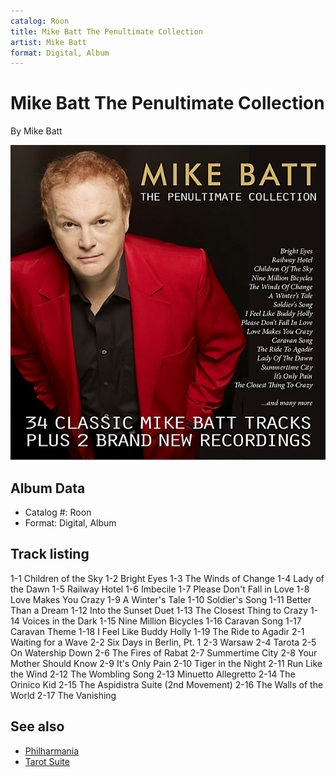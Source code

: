 ```yaml
---
catalog: Roon
title: Mike Batt The Penultimate Collection
artist: Mike Batt
format: Digital, Album
---
```


# Mike Batt The Penultimate Collection

By Mike Batt

![](../../assets/albumcovers/Mike_Batt-Mike_Batt_The_Penultimate_Collection.png)

## Album Data

- Catalog #: Roon
- Format: Digital, Album


## Track listing


1-1 Children of the Sky
1-2 Bright Eyes
1-3 The Winds of Change
1-4 Lady of the Dawn
1-5 Railway Hotel
1-6 Imbecile
1-7 Please Don't Fall in Love
1-8 Love Makes You Crazy
1-9 A Winter's Tale
1-10 Soldier's Song
1-11 Better Than a Dream
1-12 Into the Sunset Duet
1-13 The Closest Thing to Crazy
1-14 Voices in the Dark
1-15 Nine Million Bicycles
1-16 Caravan Song
1-17 Caravan Theme
1-18 I Feel Like Buddy Holly
1-19 The Ride to Agadir
2-1 Waiting for a Wave
2-2 Six Days in Berlin, Pt. 1
2-3 Warsaw
2-4 Tarota
2-5 On Watership Down
2-6 The Fires of Rabat
2-7 Summertime City
2-8 Your Mother Should Know
2-9 It's Only Pain
2-10 Tiger in the Night
2-11 Run Like the Wind
2-12 The Wombling Song
2-13 Minuetto Allegretto
2-14 The Orinico Kid
2-15 The Aspidistra Suite (2nd Movement)
2-16 The Walls of the World
2-17 The Vanishing


## See also

- [Philharmania](Philharmania.md)
- [Tarot Suite](Tarot_Suite.md)
